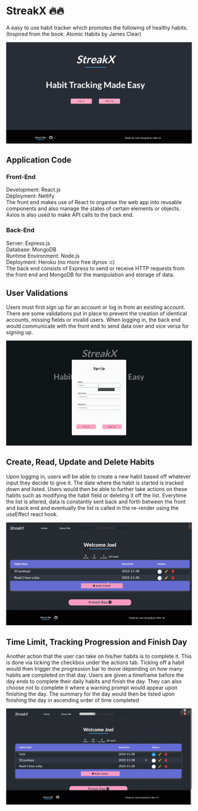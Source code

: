 # StreakX 🔥🔥
A easy to use habit tracker which promotes the following of healthy habits. (Inspired from the book: Atomic Habits by James Clear)

![StreakX](/assets/githubimages/streak.PNG)

## Application Code
### Front-End
Development: React.js  
Deployment: Netlify  
The front end makes use of React to organise the web app into reusable components and also manage the states of certain elements or objects. Axios is also used to make API calls to the back end.

### Back-End
Server: Express.js  
Database: MongoDB  
Runtime Environment: Node.js  
Deployment: Heroku (no more free dynos :c)  
The back end consists of Express to send or receive HTTP requests from the front end and MongoDB for the manipulation and storage of data.

## User Validations
Users must first sign up for an account or log in from an existing account. There are some validations put in place to prevent the creation of identical accounts, missing fields or invalid users. When logging in, the back end would communicate with the front end to send data over and vice versa for signing up.

![Validation](/assets/githubimages/validate.gif)

## Create, Read, Update and Delete Habits
Upon logging in, users will be able to create a new habit based off whatever input they decide to give it. The date where the habit is started is tracked down and listed. Users would then be able to further take actions on these habits such as modifying the habit field or deleting it off the list. Everytime the list is altered, data is constantly sent back and forth between the front and back end and eventually the list is called in the re-render using the useEffect react hook.

![CRUD](/assets/githubimages/crudd.gif)

## Time Limit, Tracking Progression and Finish Day
Another action that the user can take on his/her habits is to complete it. This is done via ticking the checkbox under the actions tab. Ticking off a habit would then trigger the progression bar to move depending on how many habits are completed on that day. Users are given a timeframe before the day ends to complete their daily habits and finish the day. They can also choose not to complete it where a warning prompt would appear upon finishing the day. The summary for the day would then be listed upon finishing the day in ascending order of time completed

![progress](/assets/githubimages/progresss.gif)
